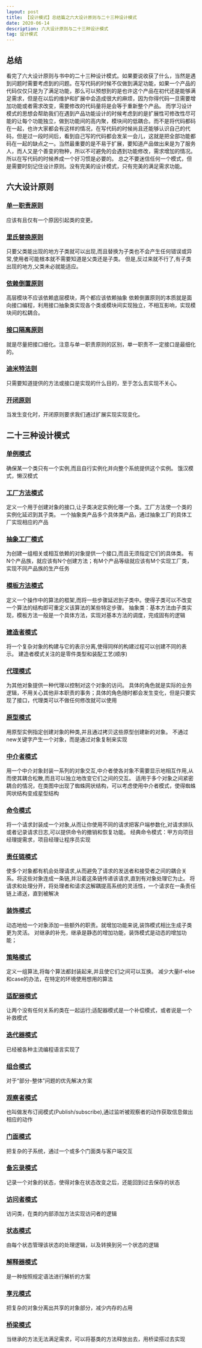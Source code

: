 ```yaml
---
layout: post
title: 【设计模式】总结篇之六大设计原则与二十三种设计模式
date: 2020-06-14
description: 六大设计原则与二十三种设计模式
tag: 设计模式
---
```


## 总结
看完了六大设计原则与书中的二十三种设计模式。如果要说收获了什么，当然是遇到问题时需要考虑到的问题。在写代码的时候不仅做到满足功能，如果一个产品的代码仅仅只是为了满足功能，那么可以预想到的是也许这个产品在初代还是能够满足需求，但是在以后的维护和扩展中会造成很大的麻烦，因为你得代码一旦需要增加功能或者需求改变，需要修改的代码量将是会等于重新整个产品。
而学习设计模式的思想会帮助我们在遇到产品功能设计的时候考虑到的是扩展性可修改性尽可能的让每个功能独立，做到功能间的高内聚，模块间的低耦合。而不是将代码都码在一起，也许大家都会有这样的情况，在写代码的时候尚且还能够认识自己的代码，但是过一段时间后，看到自己写的代码都会发呆一会儿，这就是把全部功能都码在一起的缺点之一。当然最重要的是不易于扩展，要知道产品做出来是为了服务人，而人又是个善变的物种，所以不可避免的会遇到功能修改，需求增加的情况。所以在写代码的时候养成一个好习惯是必要的。
总之不要迷信任何一个模式，但是需要时刻记住设计原则。没有完美的设计模式，只有完美的满足需求功能。
## 六大设计原则
### [单一职责原则](https://zhanglinhahaha.github.io/2020/04/%E8%AE%BE%E8%AE%A1%E6%A8%A1%E5%BC%8F-%E4%B9%8B%E5%85%AD%E5%A4%A7%E8%AE%BE%E8%AE%A1%E5%8E%9F%E5%88%99-%E4%B8%8A%E7%AF%87/)
应该有且仅有一个原因引起类的变更。
### [里氏替换原则](https://zhanglinhahaha.github.io/2020/04/%E8%AE%BE%E8%AE%A1%E6%A8%A1%E5%BC%8F-%E4%B9%8B%E5%85%AD%E5%A4%A7%E8%AE%BE%E8%AE%A1%E5%8E%9F%E5%88%99-%E4%B8%8A%E7%AF%87/)
只要父类能出现的地方子类就可以出现,而且替换为子类也不会产生任何错误或异常,使用者可能根本就不需要知道是父类还是子类。
但是,反过来就不行了,有子类出现的地方,父类未必就能适应。
### [依赖倒置原则](https://zhanglinhahaha.github.io/2020/04/%E8%AE%BE%E8%AE%A1%E6%A8%A1%E5%BC%8F-%E4%B9%8B%E5%85%AD%E5%A4%A7%E8%AE%BE%E8%AE%A1%E5%8E%9F%E5%88%99-%E4%B8%8A%E7%AF%87/)
高层模块不应该依赖底层模块，两个都应该依赖抽象
依赖倒置原则的本质就是面向接口编程，利用接口抽象类实现各个类或模块间实现独立，不相互影响，实现模块间的松耦合。
### [接口隔离原则](https://zhanglinhahaha.github.io/2020/04/%E8%AE%BE%E8%AE%A1%E6%A8%A1%E5%BC%8F-%E4%B9%8B%E5%85%AD%E5%A4%A7%E8%AE%BE%E8%AE%A1%E5%8E%9F%E5%88%99-%E4%B8%8B%E7%AF%87/)
就是尽量把接口细化。注意与单一职责原则的区别，单一职责不一定接口是最细化的。
### [迪米特法则](https://zhanglinhahaha.github.io/2020/04/%E8%AE%BE%E8%AE%A1%E6%A8%A1%E5%BC%8F-%E4%B9%8B%E5%85%AD%E5%A4%A7%E8%AE%BE%E8%AE%A1%E5%8E%9F%E5%88%99-%E4%B8%8B%E7%AF%87/)
只需要知道提供的方法或接口是实现的什么目的，至于怎么去实现不关心。
### [开闭原则](https://zhanglinhahaha.github.io/2020/04/%E8%AE%BE%E8%AE%A1%E6%A8%A1%E5%BC%8F-%E4%B9%8B%E5%85%AD%E5%A4%A7%E8%AE%BE%E8%AE%A1%E5%8E%9F%E5%88%99-%E4%B8%8B%E7%AF%87/)
当发生变化时，开闭原则要求我们通过扩展实现实现变化。

## 二十三种设计模式

### [单例模式](https://zhanglinhahaha.github.io/2020/04/%E8%AE%BE%E8%AE%A1%E6%A8%A1%E5%BC%8F-%E4%B9%8B%E4%BA%8C%E5%8D%81%E4%B8%89%E7%A7%8D%E8%AE%BE%E8%AE%A1%E6%A8%A1%E5%BC%8F-%E5%8D%95%E4%BE%8B%E6%A8%A1%E5%BC%8F/)
确保某一个类只有一个实例,而且自行实例化并向整个系统提供这个实例。
饿汉模式，懒汉模式
### [工厂方法模式](https://zhanglinhahaha.github.io/2020/04/%E8%AE%BE%E8%AE%A1%E6%A8%A1%E5%BC%8F-%E4%B9%8B%E4%BA%8C%E5%8D%81%E4%B8%89%E7%A7%8D%E8%AE%BE%E8%AE%A1%E6%A8%A1%E5%BC%8F-%E5%B7%A5%E5%8E%82%E6%96%B9%E6%B3%95%E6%A8%A1%E5%BC%8F/)
定义一个用于创建对象的接口,让子类决定实例化哪一个类。工厂方法使一个类的实例化延迟到其子类。
一个抽象类产品多个具体类产品，通过抽象工厂的具体工厂实现相应的产品
### [抽象工厂模式](https://zhanglinhahaha.github.io/2020/04/%E8%AE%BE%E8%AE%A1%E6%A8%A1%E5%BC%8F-%E4%B9%8B%E4%BA%8C%E5%8D%81%E4%B8%89%E7%A7%8D%E8%AE%BE%E8%AE%A1%E6%A8%A1%E5%BC%8F-%E6%8A%BD%E8%B1%A1%E5%B7%A5%E5%8E%82%E6%A8%A1%E5%BC%8F/)
为创建一组相关或相互依赖的对象提供一个接口,而且无须指定它们的具体类。
有N个产品族，就应该有N个创建方法；有M个产品等级就应该有M个实现工厂类，实现不同产品族的生产任务
### [模板方法模式](https://zhanglinhahaha.github.io/2020/04/%E8%AE%BE%E8%AE%A1%E6%A8%A1%E5%BC%8F-%E4%B9%8B%E4%BA%8C%E5%8D%81%E4%B8%89%E7%A7%8D%E8%AE%BE%E8%AE%A1%E6%A8%A1%E5%BC%8F-%E6%A8%A1%E6%9D%BF%E6%96%B9%E6%B3%95%E6%A8%A1%E5%BC%8F/)
定义一个操作中的算法的框架,而将一些步骤延迟到子类中。使得子类可以不改变一个算法的结构即可重定义该算法的某些特定步骤。
抽象类：基本方法由子类实现，模板方法一般是一个具体方法，实现对基本方法的调度，完成固有的逻辑
### [建造者模式](https://zhanglinhahaha.github.io/2020/04/%E8%AE%BE%E8%AE%A1%E6%A8%A1%E5%BC%8F-%E4%B9%8B%E4%BA%8C%E5%8D%81%E4%B8%89%E7%A7%8D%E8%AE%BE%E8%AE%A1%E6%A8%A1%E5%BC%8F-%E5%BB%BA%E9%80%A0%E8%80%85%E6%A8%A1%E5%BC%8F/)
将一个复杂对象的构建与它的表示分离,使得同样的构建过程可以创建不同的表示。
建造者模式关注的是零件类型和装配工艺(顺序)
### [代理模式](https://zhanglinhahaha.github.io/2020/04/%E8%AE%BE%E8%AE%A1%E6%A8%A1%E5%BC%8F-%E4%B9%8B%E4%BA%8C%E5%8D%81%E4%B8%89%E7%A7%8D%E8%AE%BE%E8%AE%A1%E6%A8%A1%E5%BC%8F-%E4%BB%A3%E7%90%86%E6%A8%A1%E5%BC%8F/)
为其他对象提供一种代理以控制对这个对象的访问。
具体的角色就是实际的业务逻辑，不用关心其他非本职责的事务；具体的角色随时都会发生变化，但是只要实现了接口，代理类可以不做任何修改就可以使用
### [原型模式](https://zhanglinhahaha.github.io/2020/04/%E8%AE%BE%E8%AE%A1%E6%A8%A1%E5%BC%8F-%E4%B9%8B%E4%BA%8C%E5%8D%81%E4%B8%89%E7%A7%8D%E8%AE%BE%E8%AE%A1%E6%A8%A1%E5%BC%8F-%E5%8E%9F%E5%9E%8B%E6%A8%A1%E5%BC%8F/)
用原型实例指定创建对象的种类,并且通过拷贝这些原型创建新的对象。
不通过new关键字产生一个对象，而是通过对象复制来实现
### [中介者模式](https://zhanglinhahaha.github.io/2020/04/%E8%AE%BE%E8%AE%A1%E6%A8%A1%E5%BC%8F-%E4%B9%8B%E4%BA%8C%E5%8D%81%E4%B8%89%E7%A7%8D%E8%AE%BE%E8%AE%A1%E6%A8%A1%E5%BC%8F-%E4%B8%AD%E4%BB%8B%E8%80%85%E6%A8%A1%E5%BC%8F/)
用一个中介对象封装一系列的对象交互,中介者使各对象不需要显示地相互作用,从而使其耦合松散,而且可以独立地改变它们之间的交互。
适用于多个对象之间紧密耦合的情况，在类图中出现了蜘蛛网状结构，可以考虑使用中介者模式，使得蜘蛛网状结构变成星型结构
### [命令模式](https://zhanglinhahaha.github.io/2020/04/%E8%AE%BE%E8%AE%A1%E6%A8%A1%E5%BC%8F-%E4%B9%8B%E4%BA%8C%E5%8D%81%E4%B8%89%E7%A7%8D%E8%AE%BE%E8%AE%A1%E6%A8%A1%E5%BC%8F-%E5%91%BD%E4%BB%A4%E6%A8%A1%E5%BC%8F/)
将一个请求封装成一个对象,从而让你使用不同的请求把客户端参数化,对请求排队或者记录请求日志,可以提供命令的撤销和恢复功能。
经典命令模式：甲方向项目经理提需求，项目经理让程序员实现
### [责任链模式](https://zhanglinhahaha.github.io/2020/05/%E8%AE%BE%E8%AE%A1%E6%A8%A1%E5%BC%8F-%E4%B9%8B%E4%BA%8C%E5%8D%81%E4%B8%89%E7%A7%8D%E8%AE%BE%E8%AE%A1%E6%A8%A1%E5%BC%8F-%E8%B4%A3%E4%BB%BB%E9%93%BE%E6%A8%A1%E5%BC%8F/)
使多个对象都有机会处理请求,从而避免了请求的发送者和接受者之间的耦合关系。将这些对象连成一条链,并沿着这条链传递该请求,直到有对象处理它为止。
将请求和处理分开，将处理者和请求这解耦提高系统的灵活性，一个请求在一条责任链上递送，直到被解决
### [装饰模式](https://zhanglinhahaha.github.io/2020/05/%E8%AE%BE%E8%AE%A1%E6%A8%A1%E5%BC%8F-%E4%B9%8B%E4%BA%8C%E5%8D%81%E4%B8%89%E7%A7%8D%E8%AE%BE%E8%AE%A1%E6%A8%A1%E5%BC%8F-%E8%A3%85%E9%A5%B0%E6%A8%A1%E5%BC%8F/)
动态地给一个对象添加一些额外的职责。就增加功能来说,装饰模式相比生成子类更为灵活。
对继承的补充，继承是静态的增加功能，装饰模式是动态的增加功能；
### [策略模式](https://zhanglinhahaha.github.io/2020/05/%E8%AE%BE%E8%AE%A1%E6%A8%A1%E5%BC%8F-%E4%B9%8B%E4%BA%8C%E5%8D%81%E4%B8%89%E7%A7%8D%E8%AE%BE%E8%AE%A1%E6%A8%A1%E5%BC%8F-%E7%AD%96%E7%95%A5%E6%A8%A1%E5%BC%8F/)
定义一组算法,将每个算法都封装起来,并且使它们之间可以互换。
减少大量if-else和case的办法，在特定的环境使用想用的算法
### [适配器模式](https://zhanglinhahaha.github.io/2020/05/%E8%AE%BE%E8%AE%A1%E6%A8%A1%E5%BC%8F-%E4%B9%8B%E4%BA%8C%E5%8D%81%E4%B8%89%E7%A7%8D%E8%AE%BE%E8%AE%A1%E6%A8%A1%E5%BC%8F-%E9%80%82%E9%85%8D%E5%99%A8%E6%A8%A1%E5%BC%8F/)
让两个没有任何关系的类在一起运行;适配器模式是一个补偿模式，或者说是一个补救模式
### [迭代器模式](https://zhanglinhahaha.github.io/2020/05/%E8%AE%BE%E8%AE%A1%E6%A8%A1%E5%BC%8F-%E4%B9%8B%E4%BA%8C%E5%8D%81%E4%B8%89%E7%A7%8D%E8%AE%BE%E8%AE%A1%E6%A8%A1%E5%BC%8F-%E8%BF%AD%E4%BB%A3%E5%99%A8%E6%A8%A1%E5%BC%8F/)
已经被各种主流编程语言实现了
### [组合模式](https://zhanglinhahaha.github.io/2020/05/%E8%AE%BE%E8%AE%A1%E6%A8%A1%E5%BC%8F-%E4%B9%8B%E4%BA%8C%E5%8D%81%E4%B8%89%E7%A7%8D%E8%AE%BE%E8%AE%A1%E6%A8%A1%E5%BC%8F-%E7%BB%84%E5%90%88%E6%A8%A1%E5%BC%8F/)
对于“部分-整体”问题的优先解决方案
### [观察者模式](https://zhanglinhahaha.github.io/2020/05/%E8%AE%BE%E8%AE%A1%E6%A8%A1%E5%BC%8F-%E4%B9%8B%E4%BA%8C%E5%8D%81%E4%B8%89%E7%A7%8D%E8%AE%BE%E8%AE%A1%E6%A8%A1%E5%BC%8F-%E8%A7%82%E5%AF%9F%E8%80%85%E6%A8%A1%E5%BC%8F/)
也叫做发布订阅模式(Publish/subscribe),通过监听被观察者的动作获取信息做出相应的动作
### [门面模式](https://zhanglinhahaha.github.io/2020/05/%E8%AE%BE%E8%AE%A1%E6%A8%A1%E5%BC%8F-%E4%B9%8B%E4%BA%8C%E5%8D%81%E4%B8%89%E7%A7%8D%E8%AE%BE%E8%AE%A1%E6%A8%A1%E5%BC%8F-%E9%97%A8%E9%9D%A2%E6%A8%A1%E5%BC%8F/)
把复杂的子系统，通过一个或多个门面类与客户端交互
### [备忘录模式](https://zhanglinhahaha.github.io/2020/05/%E8%AE%BE%E8%AE%A1%E6%A8%A1%E5%BC%8F-%E4%B9%8B%E4%BA%8C%E5%8D%81%E4%B8%89%E7%A7%8D%E8%AE%BE%E8%AE%A1%E6%A8%A1%E5%BC%8F-%E5%A4%87%E5%BF%98%E5%BD%95%E6%A8%A1%E5%BC%8F/)
记录一个对象的状态，使得对象在状态改变之后，还能回到过去保存的状态
### [访问者模式](https://zhanglinhahaha.github.io/2020/05/%E8%AE%BE%E8%AE%A1%E6%A8%A1%E5%BC%8F-%E4%B9%8B%E4%BA%8C%E5%8D%81%E4%B8%89%E7%A7%8D%E8%AE%BE%E8%AE%A1%E6%A8%A1%E5%BC%8F-%E8%AE%BF%E9%97%AE%E8%80%85%E6%A8%A1%E5%BC%8F/)
访问类，在类的内部添加方法实现访问者的逻辑
### [状态模式](https://zhanglinhahaha.github.io/2020/05/%E8%AE%BE%E8%AE%A1%E6%A8%A1%E5%BC%8F-%E4%B9%8B%E4%BA%8C%E5%8D%81%E4%B8%89%E7%A7%8D%E8%AE%BE%E8%AE%A1%E6%A8%A1%E5%BC%8F-%E7%8A%B6%E6%80%81%E6%A8%A1%E5%BC%8F/)
由每个状态管理该状态的处理逻辑，以及转换到另一个状态的逻辑
### [解释器模式](https://zhanglinhahaha.github.io/2020/05/%E8%AE%BE%E8%AE%A1%E6%A8%A1%E5%BC%8F-%E4%B9%8B%E4%BA%8C%E5%8D%81%E4%B8%89%E7%A7%8D%E8%AE%BE%E8%AE%A1%E6%A8%A1%E5%BC%8F-%E8%A7%A3%E9%87%8A%E5%99%A8%E6%A8%A1%E5%BC%8F/)
是一种按照规定语法进行解析的方案
### [享元模式](https://zhanglinhahaha.github.io/2020/05/%E8%AE%BE%E8%AE%A1%E6%A8%A1%E5%BC%8F-%E4%B9%8B%E4%BA%8C%E5%8D%81%E4%B8%89%E7%A7%8D%E8%AE%BE%E8%AE%A1%E6%A8%A1%E5%BC%8F-%E4%BA%AB%E5%85%83%E6%A8%A1%E5%BC%8F/)
把复杂的对象分离出共享的对象部分，减少内存的占用
### [桥梁模式](https://blog.csdn.net/qq_42685012/article/details/106495779)
当继承的方法无法满足需求，可以将基类的方法释放出去，用桥梁搭过去实现
